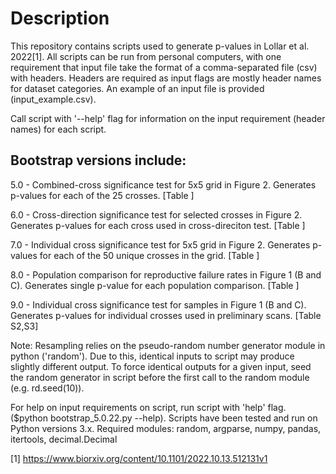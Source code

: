 # Description

This repository contains scripts used to generate p-values in Lollar et al. 2022[1]. All scripts can be run from personal computers, with one requirement that input file take the format of a comma-separated file (csv) with headers. Headers are required as input flags are mostly header names for dataset categories. An example of an input file is provided (input_example.csv).

Call script with '--help' flag for information on the input requirement (header names) for each script. 

## Bootstrap versions include:

5.0 - Combined-cross significance test for 5x5 grid in Figure 2. Generates p-values for each of the 25 crosses. [Table ]

6.0 - Cross-direction significance test for selected crosses in Figure 2. Generates p-values for each cross used in cross-direciton test. [Table ]

7.0 - Individual cross significance test for 5x5 grid in Figure 2. Generates p-values for each of the 50 unique crosses in the grid. [Table ]

8.0 - Population comparison for reproductive failure rates in Figure 1 (B and C). Generates single p-value for each population comparison. [Table ]

9.0 - Individual cross significance test for samples in Figure 1 (B and C). Generates p-values for individual crosses used in preliminary scans. [Table S2,S3] 

Note: Resampling relies on the pseudo-random number generator module in python ('random'). Due to this, identical inputs to script may produce slightly different output. To force identical outputs for a given input, seed the random generator in script before the first call to the random module (e.g. rd.seed(10)).

For help on input requirements on script, run script with 'help' flag. ($python bootstrap_5.0.22.py --help).
Scripts have been tested and run on Python versions 3.x.
Required modules: random, argparse, numpy, pandas, itertools, decimal.Decimal

[1] https://www.biorxiv.org/content/10.1101/2022.10.13.512131v1
